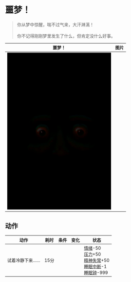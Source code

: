 # 噩梦！  
> 你从梦中惊醒，喘不过气来，大汗淋漓！<br><br>你不记得刚刚梦里发生了什么，但肯定没什么好事。  
  
  噩梦！  |   图片   
 ----  |  ----:   
   |  ![](Sprite/Watcher1a.png)   
  
## 动作  
动作  |  耗时  |  条件  |  变化  |  状态  
----  |  ----  |  ----  |  ----  |  ----  
试着冷静下来……<br>  |  15分  |    |    |  [情绪](Morale.md)-50<br>[压力](Stress.md)+50<br>[精神失常](MindState.md)+50<br>[睡眠中断](SleepInterrupt.md)-1<br>[睡眠钟](SleepClock.md)-999  
